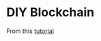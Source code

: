 # DIY Blockchain
From this [tutorial](https://hackernoon.com/learn-blockchains-by-building-one-117428612f46)